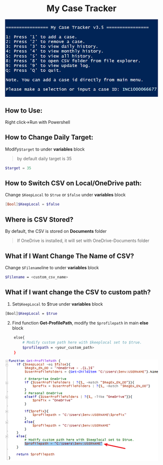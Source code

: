 # <center>My Case Tracker



![image-20230222163235885](./README.assets/image-20230222163235885.png)



## How to Use:

Right click->Run with Powershell



## How to Change Daily Target:

Modify`$target` to under **variables** block

> by default daily target is 35 

```powershell
$target = 35
```





## How to Switch CSV on Local/OneDrive path:

Change `$KeepLocal` to `$true` or `$false` under **variables** block

```powershell
[Bool]$KeepLocal = $false
```



## Where is CSV Stored?

By default, the CSV is stored on **Documents** folder

>  If OneDrive is installed, it will set with OneDrive-Documents folder



## What if I Want Change The Name of CSV?

Change `$Filename`line to  under **variables** block

```bash
$Filename = <custom_csv_name>
```



## What if I want change the CSV to custom path?

1.  Set`$KeepLocal` to $true under **variables** block

   ```bash
   [Bool]$KeepLocal = $true
   ```

   

2. Find function **Get-ProfilePath**, modify the `$profilepath` in main **else** block

```bash
    else{
        # Modify custom path here with $keeplocal set to $true.
        $profilepath = <your_custom_path>
    }
```



![image-20230222165259511](./README.assets/image-20230222165259511.png)
